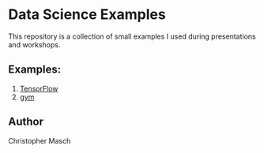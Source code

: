 # Data Science Examples
This repository is a collection of small examples I used during presentations and workshops.

## Examples:
1) [TensorFlow](https://github.com/cmasch/data-science-examples/tree/master/tensorflow)
2) [gym](https://github.com/cmasch/data-science-examples/tree/master/gym)

## Author
Christopher Masch